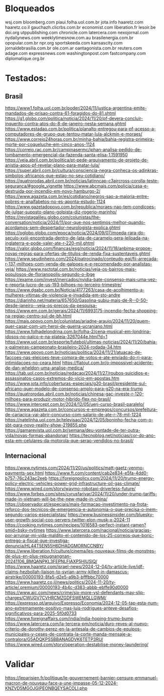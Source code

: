 # Bloqueados
wsj.com
bloomberg.com
piaui.folha.uol.com.br
jota.info
haaretz.com
haaretz.co.il
gauchazh.clicrbs.com.br
economist.com
liberation.fr
lesoir.be
doi.org
utppublishing.com
chronicle.com
latercera.com
nexojornal.com
nydailynews.com
weeklytimesnow.com.au
brasilenergia.com.br
opopular.com.br
npr.org
sportskeeda.com
kansascity.com
jornaldebrasilia.com.br
ole.com.ar
oantagonista.com.br
reuters.com
adage.com
expressnews.com
washingtonpost.com
fastcompany.com
diplomatique.org.br

# Testados:
## Brasil
https://www1.folha.uol.com.br/poder/2024/11/justica-argentina-emite-mandados-de-prisao-contra-61-foragidos-do-81.shtml
https://g1.globo.com/politica/noticia/2024/11/20/pf-devera-concluir-inquerito-contra-atos-do-8-de-janeiro-nesta-semana.ghtml
https://www.estadao.com.br/politica/planalto-entregou-para-pf-acesso-a-computadores-de-grupo-que-tentou-matar-lula-alckmin-e-moraes/
https://www.correio24horas.com.br/minha-bahia/bahia-registra-primeira-morte-por-coqueluche-em-cinco-anos-1124
https://correio.rac.com.br/campinasermc/iphan-analisa-pedido-de-tombamento-emergencial-da-fazenda-santa-elisa-1.1591950
https://veja.abril.com.br/politica/pt-pede-arquivamento-de-projeto-de-anistia-apos-pf-revelar-plano-para-matar-lula/
https://super.abril.com.br/cultura/consciencia-negra-conheca-os-adinkras-simbolos-africanos-que-estao-no-seu-cotidiano/
https://quatrorodas.abril.com.br/noticias/latinncap-c3aircross-corolla-teste-seguranca/#google_vignette
https://www.abcmais.com/policia/casa-e-destruida-por-incendio-em-novo-hamburgo-2/
https://www.agazeta.com.br/es/cotidiano/negros-sao-a-maioria-entre-pobres-e-analfabetos-no-es-aponta-estudo-1124
https://www.gazetadopovo.com.br/republica/moraes-nao-tem-condicoes-de-julgar-suposto-plano-golpista-diz-rogerio-marinho/
https://revistagalileu.globo.com/colunistas/the-conversation/noticia/2024/11/por-que-nos-sentimos-melhor-quando-acordamos-sem-despertador-neurologista-explica.ghtml
https://oglobo.globo.com/epoca/noticia/2024/09/07/moeda-rara-do-seculo-xviii-encontrada-dentro-de-lata-de-caramelo-sera-leiloada-na-inglaterra-e-pode-valer-ate-r-220-mil.ghtml
https://valor.globo.com/financas/esg/noticia/2024/11/18/anbima-propoe-novas-regras-para-ofertas-de-titulos-de-renda-fixa-sustentaveis.ghtml
https://www.seudinheiro.com/2024/patrocinado/conteudo-eqi/fii-arrecada-r-137-milhoes-com-venda-de-galpoes-e-e-recomendado-por-analistas-veja/
https://www.nsctotal.com.br/noticias/veja-os-bairros-mais-populosos-de-florianopolis-segundo-o-ibge
https://exame.com/invest/mercados/nvidia-bate-consenso-mais-uma-vez-e-reporta-lucro-de-us-193-bilhoes-no-terceiro-trimestre/
https://www.dgabc.com.br/Noticia/4177263/casa-de-acolhimento-a-mulheres-vitimas-de-violencia-e-invadida-em-sto-andre
https://diarinho.net/materia/657650/Gasolina-subiu-mais-de-R--0-50-desde-janeiro--veja-os-precos-da-pesquisa-
https://www.em.com.br/gerais/2024/11/6993175-incendio-fecha-shopping-na-regiao-centro-sul-de-bh.html
https://mais.opovo.com.br/colunistas/ariadne-araujo/2024/11/20/quem-quer-casar-com-um-heroi-de-guerra-ucraniano.html
https://www.folhadelondrina.com.br/folha-2/cena-musical-em-londrina-idosos-no-palco-e-na-plateia-3267044e.html?d=1
https://www.uol.com.br/esporte/futebol/ultimas-noticias/2024/11/20/bahia-x-palmeiras-campeonato-brasileiro-2024-rodada-34.htm
https://www.opovo.com.br/noticias/politica/2024/11/21/atuacao-de-faccoes-nas-eleicoes-teve-compra-de-votos-e-ate-enviado-do-rj-para-intimidacoes-no-ceara.html
https://flatout.com.br/o-impossivel-acidente-de-dan-wheldon-uma-analise-medica/
https://tab.uol.com.br/noticias/redacao/2024/11/27/roubos-suicidios-e-assassinatos-casos-extremos-do-vicio-em-apostas.htm
https://www.jota.info/coberturas-especiais/g20-brasil/presidente-sul-africano-quer-modelo-de-consenso-amplo-para-g20-na-era-trump
https://quatrorodas.abril.com.br/noticias/chinesa-gac-investe-r-120-milhoes-para-produzir-motor-hibrido-flex-no-brasil/
https://www.intercept.com.br/2024/12/05/uerj-curso-brasil-paralelo/
https://www.agazeta.com.br/concursos-e-empregos/concursos/prefeitura-de-cariacica-vai-abrir-concurso-com-salario-de-ate-r-78-mil-1224
https://natelinha.uol.com.br/televisao/2024/12/05/boninho-fecha-com-o-sbt-para-novo-reality-show-219855.php
https://gamarevista.uol.com.br/semana/deu-vontade-de-ter-outra-vida/novas-formas-abandonar/
https://tecnoblog.net/noticias/cor-do-ano-esta-em-celulares-da-motorola-que-serao-vendidos-no-brasil/

## Internacional
https://www.nytimes.com/2024/11/20/us/politics/matt-gaetz-venmo-payments-sex.html
https://www.ft.com/content/cab2e834-e5fa-4dd0-b757-76c243ac2eeb
https://foreignpolicy.com/2024/11/20/trump-energy-policy-electric-vehicles-power-grid-infrastructure-oil-gas-climate/
https://www.wired.com/story/waymo-robotaxi-driverless-future/
https://www.forbes.com/sites/cyrusfarivar/2024/11/20/under-trump-tariffs-made-in-vietnam-will-be-the-new-made-in-china/
https://observador.pt/especiais/mais-formacao-investimento-na-frota-reforco-dos-tecnicos-de-emergencia-e-autonomia-o-que-precisa-o-inem-segundo-varios-especialistas/
https://www.businessinsider.com/bluesky-user-growth-social-coo-servers-twitter-elon-musk-x-2024-11
https://cooking.nytimes.com/recipes/1016583-perfect-instant-ramen?smid=bsky-nytimes
https://www.latercera.com/nacional/noticia/gracias-por-arruinar-mi-vida-maldito-el-contenido-de-los-25-correos-que-boric-entrego-a-fiscal-que-investiga-denuncia/HL44T5EN55H6DHADGMORNCCNBY/
https://www.liberation.fr/culture/cinema/les-nouveaux-films-de-monstres-de-plus-en-plus-repugnangnan-20241106_BMQANPKL3FEPNLFIAXP5HIUSIQ/
https://www.haaretz.com/israel-news/2024-12-04/ty-article-live/idf-claims-hezbollah-liaison-to-syrian-army-killed-in-damascus-airstrike/00000193-8fa5-d2e5-a9b3-bfffbbc70000
https://www.haaretz.co.il/news/politics/2024-11-20/ty-article/.premium/00000193-4b4c-d383-abbb-ebffe90d0000
https://www.ajc.com/news/crime/six-more-ysl-defendants-may-slip-charges/CWUGV7CVHRCMZGDFSWEMQLLGWM/
https://expresso.pt/arquivo/Expresso/Economia/2024-12-05-tap-esta-num-ano-extremamente-positivo-mas-luis-rodrigues-anteve-desafios-significativos-para-2025-5f0d0733
https://www.foreignaffairs.com/india/india-hoping-trump-bump
https://www.latercera.com/la-tercera-pm/noticia/duro-reves-al-nuevo-criterio-de-dorothy-perez-en-la-antesala-de-cambios-de-equipos-municipales-y-ceses-de-contrata-la-corte-manda-mensaje-a-contralora/G5ADQKPSSBBANAGDVK6TETP3RU/
https://www.wired.com/story/operation-destabilise-money-laundering/

# Validar
https://leparisien.fr/politique/le-gouvernement-barnier-censure-emmanuel-macron-de-nouveau-face-a-une-impasse-05-12-2024-KNZVD5MGOJGIPEONBQEYSACOLI.php